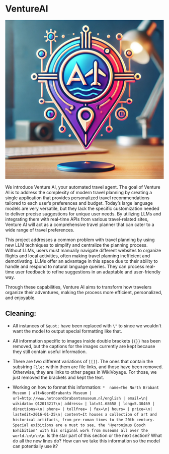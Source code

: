 # VentureAI

![VentureAI Logo](./VentureAI.png)

We introduce Venture AI, your automated travel agent. The goal of Venture AI is to address the complexity of modern travel planning by creating a single application that provides personalized travel recommendations tailored to each user’s preferences and budget. Today’s large language models are very versatile, but they lack the specific customization needed to deliver precise suggestions for unique user needs. By utilizing LLMs and integrating them with real-time APIs from various travel-related sites, Venture AI will act as a comprehensive travel planner that can cater to a wide range of travel preferences.

This project addresses a common problem with travel planning by using new LLM techniques to simplify and centralize the planning process. Without LLMs, users must manually navigate different websites to organize flights and local activities, often making travel planning inefficient and demotivating. LLMs offer an advantage in this space due to their ability to handle and respond to natural language queries. They can process real-time user feedback to refine suggestions in an adaptable and user-friendly way.

Through these capabilities, Venture AI aims to transform how travelers organize their adventures, making the process more efficient, personalized, and enjoyable.

## Cleaning:
* All instances of `&quot;` have been replaced with `\"` to since we wouldn't want the model to output special formatting like that.
* All information specific to images inside double brackets `{{}}` has been removed, but the captions for the images currently are kept because they still contain useful information.
* There are two different variations of `[[]]`. The ones that contain the substring `File:` within them are file links, and those have been removed. Otherwise, they are links to other pages in WikiVoyage. For those, we just removed the brackets and kept the text.

* Working on how to format this information: `*  name=The North Brabant Museum | alt=NoordBrabants Museum | url=http://www.hetnoordbrabantsmuseum.nl/english | email=\n| wikidata= Q12013217\n| address= | lat=51.68658 | long=5.30469 | directions=\n| phone= | tollfree= | fax=\n| hours= | price=\n| lastedit=2016-01-25\n| content=It houses a collection of art and historical artifacts, from pre-roman times to the 20th century. Special exibitions are a must to see, the 'Hyeronimus Bosch Exhibition' with his original work from museums all over the world.\n\n\n\n`. Is the star part of this section or the next section? What do all the new lines do? How can we take this information so the model can potentially use it?